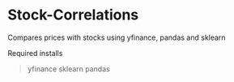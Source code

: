 # Stock-Correlations
Compares prices with stocks using yfinance, pandas and sklearn

Required installs
> yfinance
> sklearn
> pandas
